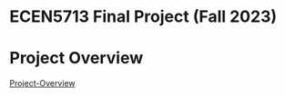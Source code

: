 # ECEN5713 Final Project (Fall 2023)

# Project Overview

[Project-Overview](https://github.com/cu-ecen-aeld/final-project-VisweshBaskaran/wiki/Project-Overview)
